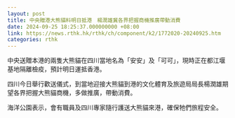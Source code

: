 ```yaml
---
layout: post
title: 中央贈港大熊貓料明日抵港　楊潤雄冀各界把握商機推廣帶動消費
date: 2024-09-25 18:25:37.000000000 +08:00
link: https://news.rthk.hk/rthk/ch/component/k2/1772020-20240925.htm
categories: rthk
---
```


中央送贈本港的兩隻大熊貓在四川當地名為「安安」及「可可」，現時正在都江堰基地隔離檢疫，預計明日運抵香港。

四川今日舉行歡送儀式，到當地迎接大熊貓到港的文化體育及旅遊局局長楊潤雄期望各界把握大熊貓商機，多做推廣，帶動消費。

海洋公園表示，會有職員及四川專家隨行護送大熊貓來港，確保牠們旅程安全。
